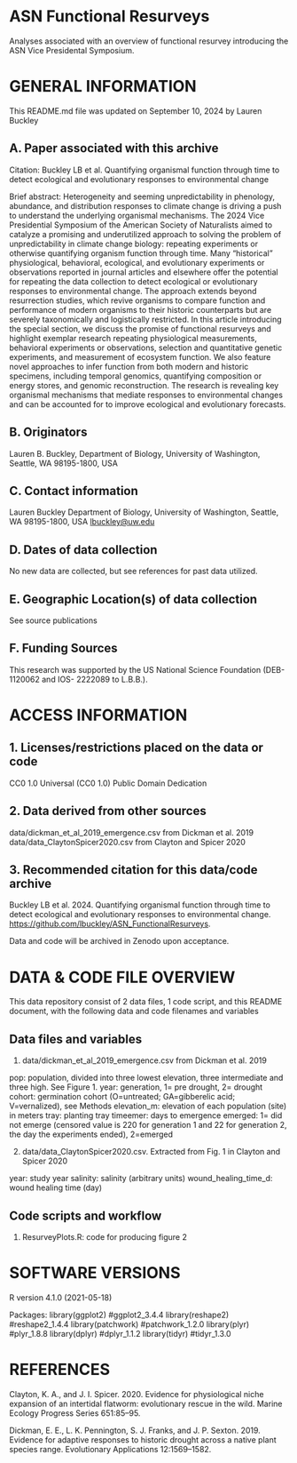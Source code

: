 # ASN Functional Resurveys
Analyses associated with an overview of functional resurvey introducing the ASN Vice Presidental Symposium.

# GENERAL INFORMATION

This README.md file was updated on September 10, 2024 by Lauren Buckley

## A. Paper associated with this archive 
Citation: Buckley LB et al. Quantifying organismal function through time to detect ecological and evolutionary responses to environmental change

Brief abstract: Heterogeneity and seeming unpredictability in phenology, abundance, and distribution responses to climate change is driving a push to understand the underlying organismal mechanisms. The 2024 Vice Presidential Symposium of the American Society of Naturalists aimed to catalyze a promising and underutilized approach to solving the problem of unpredictability in climate change biology: repeating experiments or otherwise quantifying organism function through time. Many “historical” physiological, behavioral, ecological, and evolutionary experiments or observations reported in journal articles and elsewhere offer the potential for repeating the data collection to detect ecological or evolutionary responses to environmental change. The approach extends beyond resurrection studies, which revive organisms to compare function and performance of modern organisms to their historic counterparts but are severely taxonomically and logistically restricted. In this article introducing the special section, we discuss the promise of functional resurveys and highlight exemplar research repeating physiological measurements, behavioral experiments or observations, selection and quantitative genetic experiments, and measurement of ecosystem function.  We also feature novel approaches to infer function from both modern and historic specimens, including temporal genomics, quantifying composition or energy stores, and genomic reconstruction. The research is revealing key organismal mechanisms that mediate responses to environmental changes and can be accounted for to improve ecological and evolutionary forecasts.

## B. Originators

Lauren B. Buckley, Department of Biology, University of Washington, Seattle, WA 98195-1800, USA

## C. Contact information
Lauren Buckley
Department of Biology, University of Washington, Seattle, WA 98195-1800, USA
lbuckley@uw.edu

## D. Dates of data collection
No new data are collected, but see references for past data utilized. 

## E. Geographic Location(s) of data collection
See source publications

## F. Funding Sources 
This research was supported by the US National Science Foundation (DEB-1120062 and IOS- 2222089 to L.B.B.).

# ACCESS INFORMATION

## 1. Licenses/restrictions placed on the data or code
CC0 1.0 Universal (CC0 1.0)
Public Domain Dedication

## 2. Data derived from other sources
data/dickman_et_al_2019_emergence.csv from Dickman et al. 2019
data/data_ClaytonSpicer2020.csv from Clayton and Spicer 2020 

## 3. Recommended citation for this data/code archive
Buckley LB et al. 2024. Quantifying organismal function through time to detect ecological and evolutionary responses to environmental change. https://github.com/lbuckley/ASN_FunctionalResurveys. 

Data and code will be archived in Zenodo upon acceptance.

# DATA & CODE FILE OVERVIEW

This data repository consist of 2 data files, 1 code script, and this README document, with the following data and code filenames and variables

## Data files and variables
1. data/dickman_et_al_2019_emergence.csv from Dickman et al. 2019

pop:	population, divided into three lowest elevation, three intermediate and three high. See Figure 1. 
year:	generation, 1= pre drought, 2= drought
cohort:	germination cohort (O=untreated; GA=gibberelic acid; V=vernalized), see Methods
elevation_m:	elevation of each population (site) in meters 
tray:	planting tray
timeemer: days to emergence 
emerged:	1= did not emerge (censored value is 220 for generation 1 and 22 for generation 2, the day the experiments ended), 2=emerged

2. data/data_ClaytonSpicer2020.csv. Extracted from Fig. 1 in Clayton and Spicer 2020

year: study year
salinity: salinity (arbitrary units)
wound_healing_time_d: wound healing time (day)

## Code scripts and workflow
1. ResurveyPlots.R: code for producing figure 2

# SOFTWARE VERSIONS
R version 4.1.0 (2021-05-18)

Packages:
library(ggplot2) #ggplot2_3.4.4
library(reshape2) #reshape2_1.4.4
library(patchwork) #patchwork_1.2.0
library(plyr) #plyr_1.8.8
library(dplyr) #dplyr_1.1.2
library(tidyr) #tidyr_1.3.0

# REFERENCES
Clayton, K. A., and J. I. Spicer. 2020. Evidence for physiological niche expansion of an intertidal flatworm: evolutionary rescue in the wild. Marine Ecology Progress Series 651:85–95.

Dickman, E. E., L. K. Pennington, S. J. Franks, and J. P. Sexton. 2019. Evidence for adaptive responses to historic drought across a native plant species range. Evolutionary Applications 12:1569–1582.


